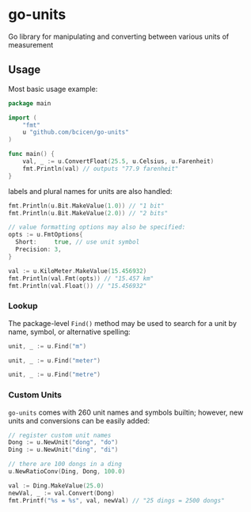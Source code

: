# go-units

Go library for manipulating and converting between various units of measurement

## Usage

Most basic usage example:

```go
package main

import (
	"fmt"
	u "github.com/bcicen/go-units"
)

func main() {
	val, _ := u.ConvertFloat(25.5, u.Celsius, u.Farenheit)
	fmt.Println(val) // outputs "77.9 farenheit"
}
```

labels and plural names for units are also handled:

```go
fmt.Println(u.Bit.MakeValue(1.0)) // "1 bit"
fmt.Println(u.Bit.MakeValue(2.0)) // "2 bits"

// value formatting options may also be specified:
opts := u.FmtOptions{
  Short:     true, // use unit symbol
  Precision: 3,
}

val := u.KiloMeter.MakeValue(15.456932)
fmt.Println(val.Fmt(opts)) // "15.457 km"
fmt.Println(val.Float()) // "15.456932"
```

### Lookup

The package-level `Find()` method may be used to search for a unit by name, symbol, or alternative spelling:
```go
unit, _ := u.Find("m")

unit, _ := u.Find("meter")

unit, _ := u.Find("metre")
```

### Custom Units

`go-units` comes with 260 unit names and symbols builtin; however, new units and conversions can be easily added:

```go
// register custom unit names
Dong := u.NewUnit("dong", "do")
Ding := u.NewUnit("ding", "di")

// there are 100 dongs in a ding
u.NewRatioConv(Ding, Dong, 100.0)

val := Ding.MakeValue(25.0)
newVal, _ := val.Convert(Dong)
fmt.Printf("%s = %s", val, newVal) // "25 dings = 2500 dongs"
```
